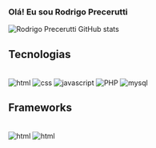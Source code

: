 ### Olá! Eu sou Rodrigo Precerutti

![Rodrigo Precerutti GitHub stats](https://github-readme-stats.vercel.app/api?username=RodrigoPreceruti&show_icons=true&theme=synthwave)

## Tecnologias

<div style="display: inline_block"><br/>
  <img align="center" alt="html" src="https://img.shields.io/badge/HTML5-E34F26?style=for-the-badge&logo=html5&logoColor=white">
  <img align="center" alt="css" src="https://img.shields.io/badge/CSS3-1572B6?style=for-the-badge&logo=css3&logoColor=white">
  <img align="center" alt="javascript" src="https://img.shields.io/badge/JavaScript-F7DF1E?style=for-the-badge&logo=javascript&logoColor=black">
  <img align="center" alt="PHP" src="https://img.shields.io/badge/PHP-777BB4?style=for-the-badge&logo=php&logoColor=white">
  <img align="center" alt="mysql" src="https://img.shields.io/badge/MySQL-00000F?style=for-the-badge&logo=mysql&logoColor=white">
</div>

## Frameworks

<div style="display: inline_block"><br/>
  <img align="center" alt="html" src="https://img.shields.io/badge/Laravel-FF2D20?style=for-the-badge&logo=laravel&logoColor=white">
  <img align="center" alt="html" src="https://img.shields.io/badge/Bootstrap-563D7C?style=for-the-badge&logo=bootstrap&logoColor=white">
</div>
